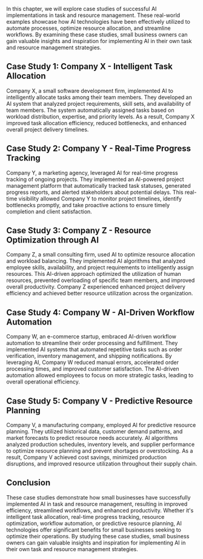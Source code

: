 
In this chapter, we will explore case studies of successful AI implementations in task and resource management. These real-world examples showcase how AI technologies have been effectively utilized to automate processes, optimize resource allocation, and streamline workflows. By examining these case studies, small business owners can gain valuable insights and inspiration for implementing AI in their own task and resource management strategies.

**Case Study 1: Company X - Intelligent Task Allocation**
---------------------------------------------------------

Company X, a small software development firm, implemented AI to intelligently allocate tasks among their team members. They developed an AI system that analyzed project requirements, skill sets, and availability of team members. The system automatically assigned tasks based on workload distribution, expertise, and priority levels. As a result, Company X improved task allocation efficiency, reduced bottlenecks, and enhanced overall project delivery timelines.

**Case Study 2: Company Y - Real-Time Progress Tracking**
---------------------------------------------------------

Company Y, a marketing agency, leveraged AI for real-time progress tracking of ongoing projects. They implemented an AI-powered project management platform that automatically tracked task statuses, generated progress reports, and alerted stakeholders about potential delays. This real-time visibility allowed Company Y to monitor project timelines, identify bottlenecks promptly, and take proactive actions to ensure timely completion and client satisfaction.

**Case Study 3: Company Z - Resource Optimization through AI**
--------------------------------------------------------------

Company Z, a small consulting firm, used AI to optimize resource allocation and workload balancing. They implemented AI algorithms that analyzed employee skills, availability, and project requirements to intelligently assign resources. This AI-driven approach optimized the utilization of human resources, prevented overloading of specific team members, and improved overall productivity. Company Z experienced enhanced project delivery efficiency and achieved better resource utilization across the organization.

**Case Study 4: Company W - AI-Driven Workflow Automation**
-----------------------------------------------------------

Company W, an e-commerce startup, embraced AI-driven workflow automation to streamline their order processing and fulfillment. They implemented AI systems that automated repetitive tasks such as order verification, inventory management, and shipping notifications. By leveraging AI, Company W reduced manual errors, accelerated order processing times, and improved customer satisfaction. The AI-driven automation allowed employees to focus on more strategic tasks, leading to overall operational efficiency.

**Case Study 5: Company V - Predictive Resource Planning**
----------------------------------------------------------

Company V, a manufacturing company, employed AI for predictive resource planning. They utilized historical data, customer demand patterns, and market forecasts to predict resource needs accurately. AI algorithms analyzed production schedules, inventory levels, and supplier performance to optimize resource planning and prevent shortages or overstocking. As a result, Company V achieved cost savings, minimized production disruptions, and improved resource utilization throughout their supply chain.

**Conclusion**
--------------

These case studies demonstrate how small businesses have successfully implemented AI in task and resource management, resulting in improved efficiency, streamlined workflows, and enhanced productivity. Whether it's intelligent task allocation, real-time progress tracking, resource optimization, workflow automation, or predictive resource planning, AI technologies offer significant benefits for small businesses seeking to optimize their operations. By studying these case studies, small business owners can gain valuable insights and inspiration for implementing AI in their own task and resource management strategies.
